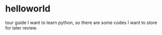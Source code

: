 # helloworld
tour guide
I want to learn python, so there are some codes I want to store for later review.
